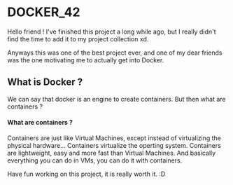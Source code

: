 # DOCKER_42

Hello friend !
I've finished this project a long while ago, but I really didn't find the time to add it to my project collection xd.

Anyways this was one of the best project ever, and one of my dear friends was the one motivating me to actually get into Docker.
<h2>What is Docker ?</h2>
We can say that docker is an engine to create containers. But then what are containers ?
<h4>What are containers ?</h4>
Containers are just like Virtual Machines, except instead of virtualizing the physical hardware... Containers virtualize the operting system.
Containers are lightweight, easy and more fast than Virtual Machines. And basically everything you can do in VMs, you can do it with containers.

Have fun working on this project, it is really worth it. :D

